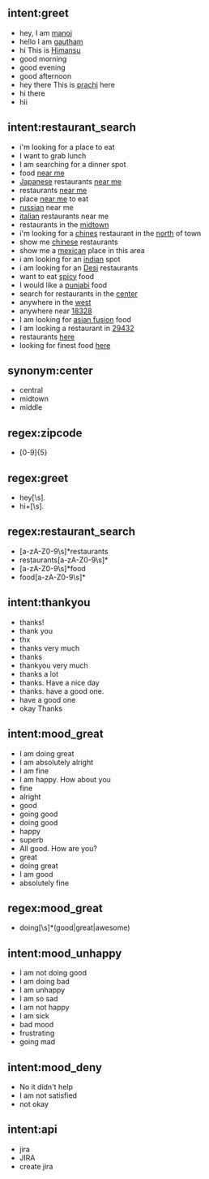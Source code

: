## intent:greet
- hey, I am [manoj](Person)
- hello I am [gautham](Person)
- hi This is [Himansu](Person)
- good morning
- good evening
- good afternoon
- hey there This is [prachi](Person) here
- hi there
- hii

## intent:restaurant_search
- i'm looking for a place to eat
- I want to grab lunch 
- I am searching for a dinner spot
- food [near me](location)
- [Japanese](cuisine) restaurants [near me](location:here)
- restaurants [near me](location)
- place [near me](location) to eat
- [russian](cuisine) near me
- [italian](cuisine) restaurants near me
- restaurants in the [midtown](location)
- i'm looking for a [chines](cuisine:chinese) restaurant in the [north](location) of town
- show me [chinese](cuisine) restaurants
- show me a [mexican](cuisine) place in this area
- i am looking for an [indian](cuisine) spot
- i am looking for an [Desi](cuisine:indian) restaurants
- want to eat [spicy](cuisine:indian) food
- I would like a [punjabi](cuisine:indian) food
- search for restaurants in the [center](location)
- anywhere in the [west](location)
- anywhere near [18328](zipcode)
- I am looking for [asian fusion](cuisine) food
- I am looking a restaurant in [29432](zipcode)
- restaurants [here](location)
- looking for finest food [here](location)

## synonym:center
- central
- midtown
- middle

## regex:zipcode
- [0-9]{5}

## regex:greet
- hey[\s]*.*
- hi+[\s]*.*

## regex:restaurant_search
- [a-zA-Z0-9\s]*restaurants 
- restaurants[a-zA-Z0-9\s]*
- [a-zA-Z0-9\s]*food
- food[a-zA-Z0-9\s]*

## intent:thankyou
- thanks!
- thank you
- thx
- thanks very much
- thanks
- thankyou very much
- thanks a lot
- thanks. Have a nice day
- thanks. have a good one.
- have a good one
- okay Thanks

## intent:mood_great
- I am doing great
- I am absolutely alright
- I am fine
- I am happy. How about you
- fine
- alright
- good
- going good
- doing good
- happy
- superb
- All good. How are you?
- great
- doing great
- I am good
- absolutely fine

## regex:mood_great
- doing[\s]*(good|great|awesome)

## intent:mood_unhappy
- I am not doing good
- I am doing bad
- I am unhappy
- I am so sad
- I am not happy
- I am sick
- bad mood
- frustrating
- going mad

## intent:mood_deny
- No it didn't help
- I am not satisfied
- not okay

## intent:api
- jira
- JIRA
- create jira

